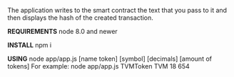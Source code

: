 The application writes to the smart contract the text that you pass to it and then displays the hash of the created transaction.

**REQUIREMENTS**
    node 8.0 and newer

**INSTALL**
    npm i

**USING**
    node app/app.js [name token] [symbol] [decimals] [amount of tokens]
    For example: node app/app.js TVMToken TVM 18 654